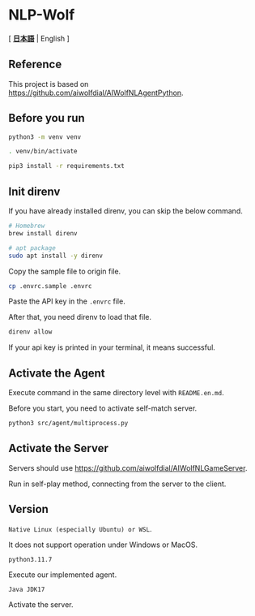 # NLP-Wolf

[ [**日本語**](./README.md) | English ]


## Reference

This project is based on <https://github.com/aiwolfdial/AIWolfNLAgentPython>.


## Before you run
```bash
python3 -m venv venv

. venv/bin/activate

pip3 install -r requirements.txt
```

## Init direnv
If you have already installed direnv, you can skip the below command.
```bash
# Homebrew
brew install direnv

# apt package
sudo apt install -y direnv
```

Copy the sample file to origin file.
```bash
cp .envrc.sample .envrc
```

Paste the API key in the `.envrc` file.

After that, you need direnv to load that file.

```bash
direnv allow
```

If your api key is printed in your terminal, it means successful.


## Activate the Agent

Execute command in the same directory level with `README.en.md`.

Before you start, you need to activate self-match server.
```bash
python3 src/agent/multiprocess.py
```

## Activate the Server

Servers should use <https://github.com/aiwolfdial/AIWolfNLGameServer>.

Run in self-play method, connecting from the server to the client.

## Version

`Native Linux (especially Ubuntu) or WSL`.

It does not support operation under Windows or MacOS.

`python3.11.7`

Execute our implemented agent.

`Java JDK17`

Activate the server.
